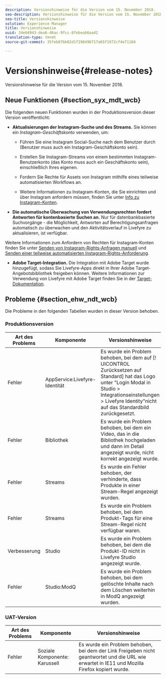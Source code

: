 ```yaml
---
description: Versionshinweise für die Version vom 15. November 2018.
seo-description: Versionshinweise für die Version vom 15. November 2018.
seo-title: Versionshinweise
solution: Experience Manager
title: Versionshinweise
uuid: 34e64943-dea6-46ac-9fcc-8febeab6aa42
translation-type: tm+mt
source-git-commit: 35feb87bb82d1f298496717a65f1972cf4e71104

---
```



# Versionshinweise{#release-notes}

Versionshinweise für die Version vom 15. November 2018.

## Neue Funktionen {#section_syx_mdt_wcb}

Die folgenden neuen Funktionen wurden in der Produktionsversion dieser Version veröffentlicht:

* **Aktualisierungen der Instagram-Suche und des Streams.** Sie können ein *Instagram-Geschäftskonto* verwenden, um:

   * Führen Sie eine Instagram Social-Suche nach dem Benutzer durch (Benutzer muss auch ein Instagram-Geschäftskonto sein).

   * Erstellen Sie Instagram-Streams von einem bestimmten Instagram-Benutzerkonto (das Konto muss auch ein Geschäftskonto sein), einschließlich Ihres eigenen.

   * Fordern Sie Rechte für Assets von Instagram mithilfe eines teilweise automatisierten Workflows an.

   * Weitere Informationen zu Instagram-Konten, die Sie einrichten und über Instagram anfordern müssen, finden Sie unter [Info zu Instagram-Konten](/help/using/c-users-creating-accounts-with-studio-access/t-configure-social-accout-instagram/c-about-instagram-accounts.md).

* **Die automatische Überwachung von Verwendungsrechten fordert Antworten für kontenbasierte Suchen an.** Nur für datenbankbasierte Suchvorgänge - die Möglichkeit, Antworten auf Berechtigungsanfragen automatisch zu überwachen und den Aktivitätsverlauf in Livefyre zu aktualisieren, ist verfügbar.

Weitere Informationen zum Anfordern von Rechten für Instagram-Konten finden Sie unter [Senden von Instagram-Rights-Anfragen manuell](/help/using/c-how-requesting-rights-works/c-send-instagram-manual-rights-request.md) und [Senden einer teilweise automatisierten Instagram-Rights-Anforderung](/help/using/c-how-requesting-rights-works/c-send-an-instagram-rights-request-from-the-library.md).

* **Adobe Target-Integration.** Die Integration mit Adobe Target wurde hinzugefügt, sodass Sie Livefyre-Apps direkt in Ihrer Adobe Target-Angebotsbibliothek freigeben können. Weitere Informationen zur Verwendung von Livefyre mit Adobe Target finden Sie in der [Target-Dokumentation](https://marketing.adobe.com/resources/help/en_US/livefyre/livefyre-target.html).

## Probleme {#section_ehw_ndt_wcb}

Die Probleme in den folgenden Tabellen wurden in dieser Version behoben.

### Produktionsversion

| Art des Problems | Komponente | Versionshinweise |
|--- |--- |--- |
| Fehler | AppService:Livefyre-Identität | Es wurde ein Problem behoben, bei dem auf [! UICONTROL Zurücksetzen auf Standard] hat das Logo unter "Login Modal in Studio &gt; Integrationseinstellungen &gt; Livefyre Identity"nicht auf das Standardbild zurückgesetzt. |
| Fehler | Bibliothek | Es wurde ein Problem behoben, bei dem ein Video, das in die Bibliothek hochgeladen und dann im Detail angezeigt wurde, nicht korrekt angezeigt wurde. |
| Fehler | Streams | Es wurde ein Fehler behoben, der verhinderte, dass Produkte in einer Stream-Regel angezeigt wurden. |
| Fehler | Streams | Es wurde ein Problem behoben, bei dem Produkt-Tags für eine Stream-Regel nicht verfügbar waren. |
| Verbesserung | Studio | Es wurde ein Problem behoben, bei dem die Produkt-ID nicht in Livefyre Studio angezeigt wurde. |
| Fehler | Studio:ModQ | Es wurde ein Problem behoben, bei dem gelöschte Inhalte nach dem Löschen weiterhin in ModQ angezeigt wurden. |

### UAT-Version

| **Art des Problems** | **Komponente** | **Versionshinweise** |
|---|---|---|
| Fehler | Soziale Komponente: Karussell | Es wurde ein Problem behoben, bei dem der Link Freigeben nicht geantwortet und die URL wie erwartet in IE11 und Mozilla Firefox kopiert wurde. |